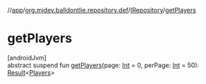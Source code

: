 //[app](../../../index.md)/[org.mjdev.balldontlie.repository.def](../index.md)/[IRepository](index.md)/[getPlayers](get-players.md)

# getPlayers

[androidJvm]\
abstract suspend fun [getPlayers](get-players.md)(page: [Int](https://kotlinlang.org/api/latest/jvm/stdlib/kotlin/-int/index.html) = 0, perPage: [Int](https://kotlinlang.org/api/latest/jvm/stdlib/kotlin/-int/index.html) = 50): [Result](https://kotlinlang.org/api/latest/jvm/stdlib/kotlin/-result/index.html)&lt;[Players](../../org.mjdev.balldontlie.model/-players/index.md)&gt;
